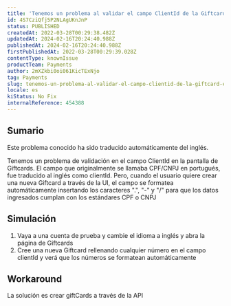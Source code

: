 ```yaml
---
title: 'Tenemos un problema al validar el campo ClientId de la Giftcard en admin'
id: 4S7CziQfj5P2NLAgUKnJnP
status: PUBLISHED
createdAt: 2022-03-28T00:29:38.482Z
updatedAt: 2024-02-16T20:24:40.988Z
publishedAt: 2024-02-16T20:24:40.988Z
firstPublishedAt: 2022-03-28T00:29:39.028Z
contentType: knownIssue
productTeam: Payments
author: 2mXZkbi0oi061KicTExNjo
tag: Payments
slug: tenemos-un-problema-al-validar-el-campo-clientid-de-la-giftcard-en-admin
locale: es
kiStatus: No Fix
internalReference: 454388
---
```


## Sumario

<div class="alert alert-info">
  <p>Este problema conocido ha sido traducido automáticamente del inglés.</p>
</div>


Tenemos un problema de validación en el campo ClientId en la pantalla de Giftcards. El campo que originalmente se llamaba CPF/CNPJ en portugués, fue traducido al inglés como clientId. Pero, cuando el usuario quiere crear una nueva Giftcard a través de la UI, el campo se formatea automáticamente insertando los caracteres ".", "-" y "/" para que los datos ingresados cumplan con los estándares CPF o CNPJ



## Simulación



1. Vaya a una cuenta de prueba y cambie el idioma a inglés y abra la página de Giftcards
2. Cree una nueva Giftcard rellenando cualquier número en el campo clientId y verá que los números se formatean automáticamente



## Workaround


La solución es crear giftCards a través de la API

